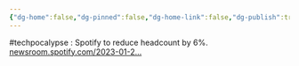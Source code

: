 ```yaml
---
{"dg-home":false,"dg-pinned":false,"dg-home-link":false,"dg-publish":true,"tags":["dgblip"],"disabled rules":["yaml-title","yaml-title-alias","file-name-heading"],"title":"philipp on mastodon @ 2023-01-23","created-date":"2023-01-23T15:07:33","id":109739144200549440,"updated-date":"2025-05-02T08:50:43","dg-path":"blips/109739144200549439.md","permalink":"/blips/109739144200549439/","dgPassFrontmatter":true}
---
```



#techpocalypse : Spotify to reduce headcount by 6%. [newsroom.spotify.com/2023-01-2…](https://newsroom.spotify.com/2023-01-23/an-update-on-january-2023-organizational-changes/)



